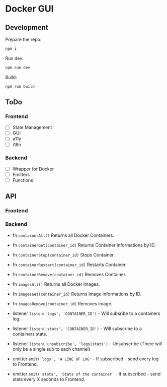 # Docker GUI
## Development
Prepare the repo:
```sh
npm i
```

Run dev:
```sh
npm run dev
```

Build:

```sh
npm run build
```

## ToDo
### Frontend
- [ ] State Management
- [ ] GUI
- [ ] a11y
- [ ] i18n

### Backend
- [ ] Wrapper for Docker
- [ ] Emitters
- [ ] Functions

## API
### Frontend
### Backend
- fn `containerAll()` Returns all Docker Containers.
- fn `containerGet(container_id)` Returns Container informations by ID.
- fn `containerStop(container_id)` Stops Container.
- fn `containerRestart(container_id)` Restarts Container.
- fn `containerRemove(container_id)` Removes Container.

- fn `imagesAll()` Returns all Docker Images.
- fn `imagesGet(container_id)` Returns Image informations by ID.
- fn `imagesRemove(container_id)` Removes Image.

- listener `listen('logs', 'CONTAINER_ID')` - Will subsribe to a containers log.
- listener `listen('stats', 'CONTAINER_ID')` - Will subscribe to a containers stats.
- listener `listen('unsubscribe', 'logs|stats')` - Unsubscribe (There will only be a single sub to each channel)

- emitter `emit('logs', 'A LINE OF LOG'` - If subscribed - send every log to Frontend.
- emitter `emit('stats', 'Stats of the container'` - If subscribed - send stats every X seconds to Frontend.
